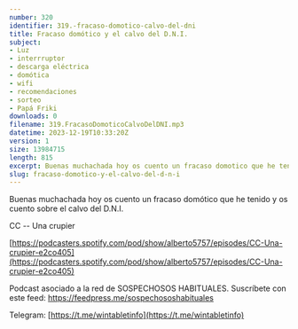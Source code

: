 ```yaml
---
number: 320
identifier: 319.-fracaso-domotico-calvo-del-dni
title: Fracaso domótico y el calvo del D.N.I.
subject:
- Luz
- interrruptor
- descarga eléctrica
- domótica
- wifi
- recomendaciones
- sorteo
- Papá Friki
downloads: 0
filename: 319.FracasoDomoticoCalvoDelDNI.mp3
datetime: 2023-12-19T10:33:20Z
version: 1
size: 13984715
length: 815
excerpt: Buenas muchachada hoy os cuento un fracaso domotico que he tenido y os cuento sobre el calvo del D.N.I.
slug: fracaso-domotico-y-el-calvo-del-d-n-i
---
```

Buenas muchachada hoy os cuento un fracaso domótico que he tenido y os cuento sobre el calvo del D.N.I.

CC -- Una crupier

[https://podcasters.spotify.com/pod/show/alberto5757/episodes/CC-Una-crupier-e2co405](https://podcasters.spotify.com/pod/show/alberto5757/episodes/CC-Una-crupier-e2co405)

Podcast asociado a la red de SOSPECHOSOS HABITUALES. Suscríbete con este feed: https://feedpress.me/sospechososhabituales

Telegram: [https://t.me/wintabletinfo](https://t.me/wintabletinfo)